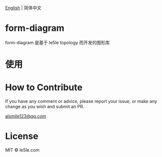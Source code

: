 [English](./README.md) | 简体中文

# form-diagram

form-diagram 是基于 le5le topology 而开发的图形库

# 使用

# How to Contribute

If you have any comment or advice, please report your issue, or make any change as you wish and submit an PR.

alsmile123@qq.com

# License

MIT © le5le.com
